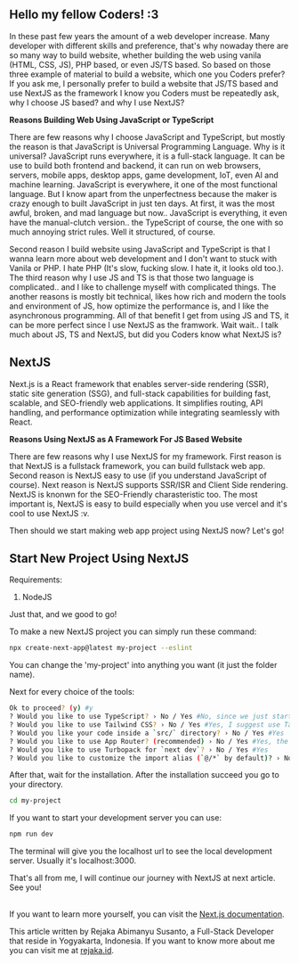 ## Hello my fellow Coders! :3

In these past few years the amount of a web developer increase. Many developer with different skills and preference, that's why nowaday there are so many way to build website, whether building the web using vanila (HTML, CSS, JS), PHP based, or even JS/TS based. So based on those three example of material to build a website, which one you Coders prefer? If you ask me, I personally prefer to build a website that JS/TS based and use NextJS as the framework I know you Coders must be repeatedly ask, why I choose JS based? and why I use NextJS?

**Reasons Building Web Using JavaScript or TypeScript**

There are few reasons why I choose JavaScript and TypeScript, but mostly the reason is that JavaScript is Universal Programming Language. Why is it universal? JavaScript runs everywhere, it is a full-stack language. It can be use to build both frontend and backend, it can run on web browsers, servers, mobile apps, desktop apps, game development, IoT, even AI and machine learning. JavaScript is everywhere, it one of the most functional language. But I know apart from the unperfectness because the maker is crazy enough to built JavaScript in just ten days. At first, it was the most awful, broken, and mad language but now.. JavaScript is everything, it even have the manual-clutch version.. the TypeScript of course, the one with so much annoying strict rules. Well it structured, of course.

Second reason I build website using JavaScript and TypeScript is that I wanna learn more about web development and I don't want to stuck with Vanila or PHP. I hate PHP (It's slow, fucking slow. I hate it, it looks old too.). The third reason why I use JS and TS is that those two language is complicated.. and I like to challenge myself with complicated things. The another reasons is mostly bit technical, likes how rich and modern the tools and environment of JS, how optimize the performance is, and I like the asynchronous programming. All of that benefit I get from using JS and TS, it can be more perfect since I use NextJS as the framwork. Wait wait.. I talk much about JS, TS and NextJS, but did you Coders know what NextJS is?

## NextJS

Next.js is a React framework that enables server-side rendering (SSR), static site generation (SSG), and full-stack capabilities for building fast, scalable, and SEO-friendly web applications. It simplifies routing, API handling, and performance optimization while integrating seamlessly with React.

**Reasons Using NextJS as A Framework For JS Based Website**

There are few reasons why I use NextJS for my framework. First reason is that NextJS is a fullstack framework, you can build fullstack web app. Second reason is NextJS easy to use (if you understand JavaScript of course). Next reason is NextJS supports SSR/ISR and Client Side rendering. NextJS is knonwn for the SEO-Friendly charasteristic too. The most important is, NextJS is easy to build especially when you use vercel and it's cool to use NextJS :v.

Then should we start making web app project using NextJS now? Let's go!

## Start New Project Using NextJS

Requirements:

1. NodeJS

Just that, and we good to go!

To make a new NextJS project you can simply run these command:

```bash
npx create-next-app@latest my-project --eslint

```

You can change the 'my-project' into anything you want (it just the folder name).

Next for every choice of the tools:

```bash
Ok to proceed? (y) #y
? Would you like to use TypeScript? › No / Yes #No, since we just started. We start from easy first
? Would you like to use Tailwind CSS? › No / Yes #Yes, I suggest use TailwindCSS for easier styling
? Would you like your code inside a `src/` directory? › No / Yes #Yes
? Would you like to use App Router? (recommended) › No / Yes #Yes, the App Router is the newer version of router in NextJS
? Would you like to use Turbopack for `next dev`? › No / Yes #Yes
? Would you like to customize the import alias (`@/*` by default)? › No / Yes #No, default is better

```

After that, wait for the installation. After the installation succeed you go to your directory.

```bash
cd my-project

```

If you want to start your development server you can use:

```bash
npm run dev

```

The terminal will give you the localhost url to see the local development server. Usually it's localhost:3000.

That's all from me, I will continue our journey with NextJS at next article. See you!

<br>If you want to learn more yourself, you can visit the <a href="https://nextjs.org/docs" target="_blank">Next.js documentation</a>.

This article written by Rejaka Abimanyu Susanto, a Full-Stack Developer that reside in Yogyakarta, Indonesia. If you want to know more about me you can visit me at <a href="https://rejaka.id" target="_blank">rejaka.id</a>.
